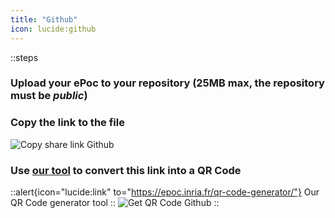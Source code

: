 ```yaml
---
title: "Github"
icon: lucide:github
---
```


::steps
### Upload your ePoc to your repository (25MB max, the repository must be *public*)
### Copy the link to the file
![Copy share link Github](images/share-github.png)
### Use [our tool](/en/tools/qr-code-generator) to convert this link into a QR Code
::alert{icon="lucide:link" to="https://epoc.inria.fr/qr-code-generator/"}
Our QR Code generator tool
::
![Get QR Code Github](images/share-qr-github.png)
::
